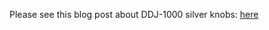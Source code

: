 

Please see this blog post about DDJ-1000 silver knobs: [here](../traktor/README.md#how-to-replace-the-ddj-1000-filter-knobs-with-silver-knobs)

